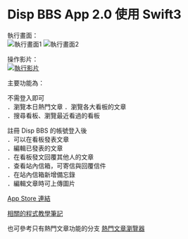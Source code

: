 # Disp BBS App 2.0 使用 Swift3 

執行畫面：  
![執行畫面1](http://i.imgur.com/opIi6sX.png)
![執行畫面2](http://i.imgur.com/AcGbbp0l.png)

操作影片：  
[![執行影片](https://img.youtube.com/vi/JK-1bB2sNOM/0.jpg)](https://www.youtube.com/watch?v=JK-1bB2sNOM)

主要功能為：  
  
不需登入即可  
．瀏覽本日熱門文章
．瀏覽各大看板的文章  
．搜尋看板、瀏覽最近看過的看板  
  
註冊 Disp BBS 的帳號登入後  
．可以在看板發表文章  
．編輯已發表的文章  
．在看板發文回覆其他人的文章  
．查看站內信箱，可寄信與回覆信件  
．在站內信箱新增備忘錄  
．編輯文章時可上傳圖片  

[App Store 連結](https://itunes.apple.com/tw/app/disp-bbs/id939152921)  
  
[相關的程式教學筆記](http://disp.cc/b/KnucklesNote?ft=swift3)  
  
也可參考只有熱門文章功能的分支 [熱門文章瀏覽器](https://github.com/KnucklesHuang/DispBBS-Swift/tree/HotTextBrowser)  
